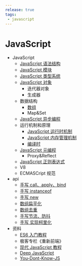 ```yaml
---
release: true
tags:
 - javascript
---
```


# JavaScript

- JavaScript
  - [JavaScript 语法结构](./JavaScript%20语法结构.md)
  - [JavaScript 模块](./JavaScript%20模块.md)
  - [JavaScript 类型系统](./JavaScript%20类型系统.md)
  - [JavaScript 对象](./JavaScript%20对象.md)
    - 迭代器对象
    - 生成器
  - 数据结构
    - [数组](./JavaScript%20数组%20API%20总结.md)
    - Map&Set
  - [JavaScript 异步编程](./JavaScript%20异步编程.md)
  - 运行机制和原理
    - [JavaScript 运行时机制](./JavaScript%20代码执行机制.md)
    - [JavaScript 内存管理机制](./JavaScript%20内存管理机制.md)
    - [编译时](./JavaScript%20代码执行过程（编译时）.md)
  - [JavaScript 元编程](./JavaScript%20%E5%85%83%E7%BC%96%E7%A8%8B.md)
    - Proxy&Reflect
  - [JavaScript 正则表达式](./JavaScript%20正则表达式.md)
  - V8
  - ECMASCript 规范
- api
  - [手写 call、apply、bind](https://github.com/laoergege/laoergege-blog/issues/79)
  - [手写 instanceof](https://github.com/laoergege/laoergege-blog/issues/74)
  - [手写 new](https://github.com/laoergege/laoergege-blog/issues/78)
  - [数组扁平化](https://github.com/laoergege/laoergege-blog/issues/64)
  - [数组去重](https://github.com/laoergege/laoergege-blog/issues/63)
  - [手写节流、防抖](https://github.com/laoergege/laoergege-blog/issues/83)
  - [手写 实现柯里化](https://github.com/laoergege/laoergege-blog/issues/87)
- 资料
  - [ES6 入门教程](https://es6.ruanyifeng.com/)
  - 极客专栏《重新前端》
  - [现代 JavaScript 教程](https://zh.javascript.info/)
  - [Deep JavaScript](https://exploringjs.com/deep-js/toc.html)
  - [You-Dont-Know-JS](https://github.com/getify/You-Dont-Know-JS)





